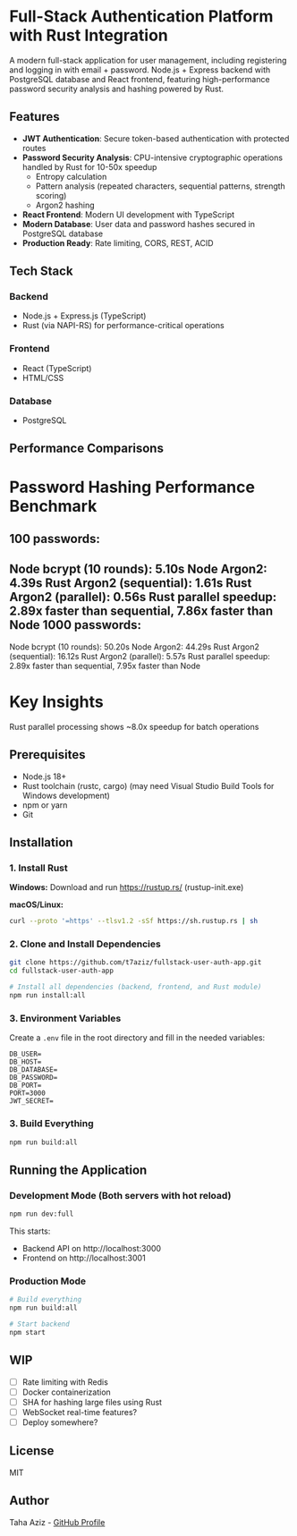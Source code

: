 # Full-Stack Authentication Platform with Rust Integration

A modern full-stack application for user management, including registering and logging in with email + password. Node.js + Express backend with PostgreSQL database and React frontend, featuring high-performance password security analysis and hashing powered by Rust.

## Features

- **JWT Authentication**: Secure token-based authentication with protected routes
- **Password Security Analysis**: CPU-intensive cryptographic operations handled by Rust for 10-50x speedup
  - Entropy calculation
  - Pattern analysis (repeated characters, sequential patterns, strength scoring)
  - Argon2 hashing
- **React Frontend**: Modern UI development with TypeScript
- **Modern Database**: User data and password hashes secured in PostgreSQL database
- **Production Ready**: Rate limiting, CORS, REST, ACID

## Tech Stack

### Backend
- Node.js + Express.js (TypeScript)
- Rust (via NAPI-RS) for performance-critical operations

### Frontend
- React (TypeScript)
- HTML/CSS

### Database
- PostgreSQL

## Performance Comparisons
Password Hashing Performance Benchmark
======================================
100 passwords:
--------------------------------------------------------------------------------
Node bcrypt (10 rounds):       5.10s
Node Argon2:                   4.39s
Rust Argon2 (sequential):      1.61s
Rust Argon2 (parallel):        0.56s
Rust parallel speedup: 2.89x faster than sequential, 7.86x faster than Node
1000 passwords:
--------------------------------------------------------------------------------
Node bcrypt (10 rounds):       50.20s
Node Argon2:                   44.29s
Rust Argon2 (sequential):      16.12s
Rust Argon2 (parallel):        5.57s
Rust parallel speedup: 2.89x faster than sequential, 7.95x faster than Node

Key Insights
================================================================================
Rust parallel processing shows ~8.0x speedup for batch operations

## Prerequisites

- Node.js 18+ 
- Rust toolchain (rustc, cargo) (may need Visual Studio Build Tools for Windows development)
- npm or yarn
- Git
  
## Installation

### 1. Install Rust

**Windows:**
Download and run https://rustup.rs/ (rustup-init.exe)

**macOS/Linux:**
```bash
curl --proto '=https' --tlsv1.2 -sSf https://sh.rustup.rs | sh
```

### 2. Clone and Install Dependencies

```bash
git clone https://github.com/t7aziz/fullstack-user-auth-app.git
cd fullstack-user-auth-app

# Install all dependencies (backend, frontend, and Rust module)
npm run install:all
```

### 3. Environment Variables

Create a `.env` file in the root directory and fill in the needed variables:

```env
DB_USER=
DB_HOST=
DB_DATABASE=
DB_PASSWORD=
DB_PORT=
PORT=3000
JWT_SECRET=
```

### 3. Build Everything

```bash
npm run build:all
```

## Running the Application

### Development Mode (Both servers with hot reload)

```bash
npm run dev:full
```

This starts:
- Backend API on http://localhost:3000
- Frontend on http://localhost:3001

### Production Mode

```bash
# Build everything
npm run build:all

# Start backend
npm start
```

## WIP 

- [ ] Rate limiting with Redis
- [ ] Docker containerization
- [ ] SHA for hashing large files using Rust
- [ ] WebSocket real-time features?
- [ ] Deploy somewhere?

## License

MIT

## Author

Taha Aziz - [GitHub Profile](https://github.com/t7aziz)
